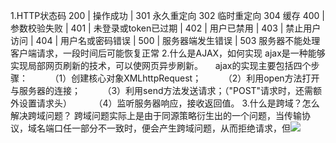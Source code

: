 1.HTTP状态码
200	|	操作成功	|
301     永久重定向
302     临时重定向
304     缓存
400	|	参数校验失败	|
401 |	未登录或token已过期	|
402	|	用户已禁用	|
403	|	禁止用户访问	|
404	|	用户名或密码错误	|
500	|	服务器端发生错误	|
503     服务器不能处理客户端请求，一段时间后可能恢复正常
2.什么是AJAX，如何实现
    ajax是一种能够实现局部网页刷新的技术，可以使网页异步刷新。
        ajax的实现主要包括四个步骤：
            （1）创建核心对象XMLhttpRequest；
            （2）利用open方法打开与服务器的连接；
            （3）利用send方法发送请求；（"POST"请求时，还需额外设置请求头）
            （4）监听服务器响应，接收返回值。
3.什么是跨域？怎么解决跨域问题？
    跨域问题实际上是由于同源策略衍生出的一个问题，当传输协议，域名端口任一部分不一致时，便会产生跨域问题，从而拒绝请求，但<img src=XXX> <link href=XXX><script src=XXX>天然允许跨域加载资源
    解决方案
    （1）JSONP
            原理：利用<script>;标签没有跨域限制的漏洞，使得网页     可以得到从其他来源动态产生的JSON数据（前提是服务器支持）。
            优点：实现简单，兼容性好。
            缺点：仅支持get方法，容易受到XSS攻击。
        （2）CORS
        原理：服务器端设置Access-Control-Allow-Origin以开启CORS。该属性表示哪些域名可以访问资源，如设置通配符则表示所有网站均可访问。
        实现实例（express)：
（3）Node中间件代理
            原理：同源策略仅是浏览器需要遵循的策略，故搭建中间件服务器转发请求与响应，达到跨域目的。
（4）nginx反向代理
            原理：类似Node中间件服务器，通过nginx代理服务器实现。
            实现方法：下载安装nginx，修改配置。
    5.postMessage(H5中新增)
4.Cookie、sessionStorage、localStorage区别
共同点：都是保存在浏览器端，且同源的。 
区别：
（1）cookie数据始终在同源的http请求中携带，即cookie在浏览器和服务器间来回传递。
sessionStorage和localStorage不会自动把数据发给服务器，仅在本地保存。
（2）cookie数据不能超过4k(适合保存小数据)。 
sessionStorage和localStorage容量较大，
（3）数据有效期不同，sessionStorage：仅在当前浏览器窗口关闭前有效。
localStorage：始终有效，窗口或浏览器关闭也一直保存，需手动清除；
cookie只在设置的cookie过期时间之前一直有效，即使窗口或浏览器关闭。
（4）作用域不同。 sessionStorage不在不同的浏览器窗口中共享；
localStorage 在所有同源窗口中都是共享的；cookie也是在所有同源窗口中都是共享的。
应用场景：
localStorage：常用于长期登录（+判断用户是否已登录），适合长期保存在本地的数据。
sessionStorage ：敏感账号一次性登录；
 cookies与服务器交互。
5.get和post区别
简单来说：GET产生一个TCP数据包，POST产生两个TCP数据包
　　严格的说：对于GET方式的请求，浏览器会把http header和data一并发送出去，服务器响应200（返回数据）；
　　而对于POST请求。浏览器先发送header，服务器响应100 continue，浏览器再发送data，服务器响应200 ok（返回数据）
GET请求的参数是放在请求的URL中，而POST方法是放在请求体中
GET请求在URL中传递参数时会有长度限制，而POST无限制（不是绝对的，只是相对来说）
GET请求会被浏览器主动缓存，而POST不会
GET请求的参数会保存在浏览器中，而POST的参数不会保存在浏览器中
6.http和https的区别
HTTPS = HTTP + SSL

　　1、https有ca证书，http一般没有

　　2、http是超文本传输协议，信息是明文传输。https则是具有安全性的ssl加密传输协议

　　3、http默认80端口，https默认443端口。
7.说说网络分层里七层模型是哪七层
应用层：允许访问OSI环境的手段

　　表示层：对数据进行翻译、加密和压缩

　　会话层：建立、管理和终止会话

　　传输层：提供端到端的可靠报文传递和错误恢复

　　网络层：负责数据包从源到宿的传递和网际互连

　　物理层：通过媒介传输比特,确定机械及电气规范
8.TCP和UDP的区别
TCP（Transmission Control Protocol，传输控制协议）是基于连接的协议，也就是说，在正式收发数据前，必须和对方建立可靠的连接。一个TCP连接必须要经过三次“对话”才能建立起来



UDP（User Data Protocol，用户数据报协议）是与TCP相对应的协议。它是面向非连接的协议，它不与对方建立连接，而是直接就把数据包发送过去！UDP适用于一次只传送少量数据、对可靠性要求不高的应用环境

9.SSL有几次握手，具体过程
10.ajax请求时，如何解释json数据
    如果是字符串形式的json：eval("("+ajax.response+")")
    如果是本地的json文件：JSON.parse(data)